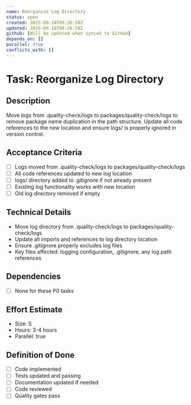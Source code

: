 ```yaml
---
name: Reorganize Log Directory
status: open
created: 2025-09-18T09:26:58Z
updated: 2025-09-18T09:26:58Z
github: [Will be updated when synced to GitHub]
depends_on: []
parallel: true
conflicts_with: []
---
```


# Task: Reorganize Log Directory

## Description
Move logs from .quality-check/logs to packages/quality-check/logs to remove package name duplication in the path structure. Update all code references to the new location and ensure logs/ is properly ignored in version control.

## Acceptance Criteria
- [ ] Logs moved from .quality-check/logs to packages/quality-check/logs
- [ ] All code references updated to new log location
- [ ] logs/ directory added to .gitignore if not already present
- [ ] Existing log functionality works with new location
- [ ] Old log directory removed if empty

## Technical Details
- Move log directory from .quality-check/logs to packages/quality-check/logs
- Update all imports and references to log directory location
- Ensure .gitignore properly excludes log files
- Key files affected: logging configuration, .gitignore, any log path references

## Dependencies
- [ ] None for these P0 tasks

## Effort Estimate
- Size: S
- Hours: 3-4 hours
- Parallel: true

## Definition of Done
- [ ] Code implemented
- [ ] Tests updated and passing
- [ ] Documentation updated if needed
- [ ] Code reviewed
- [ ] Quality gates pass